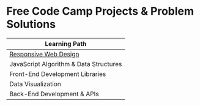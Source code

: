# Free Code Camp Projects & Problem Solutions

| Learning Path                                                                                           |
| ------------------------------------------------------------------------------------------------------- |
| [Responsive Web Design](https://github.com/ShivangamSoni/FreeCodeCamp/tree/main/Responsive-Web-Design/) |
| JavaScript Algorithm & Data Structures                                                                  |
| Front-End Development Libraries                                                                         |
| Data Visualization                                                                                      |
| Back-End Development & APIs                                                                             |

